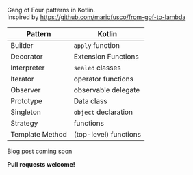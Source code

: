 Gang of Four patterns in Kotlin.  
Inspired by https://github.com/mariofusco/from-gof-to-lambda

| Pattern | Kotlin |
| --- | --- |
| Builder   | `apply` function |
| Decorator | Extension Functions |
| Interpreter | `sealed` classes |
| Iterator | operator functions |
| Observer | observable delegate | 
| Prototype | Data class | 
| Singleton | `object` declaration |
| Strategy | functions |
| Template Method | (top-level) functions |

Blog post coming soon

**Pull requests welcome!**
